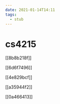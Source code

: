 ```yaml
---
date: 2021-01-14T14:11
tags: 
  - stub
---
```


# cs4215

[[8b8b218f]]

[[6d6f7496]]

[[4e829bcf]]

[[a35944f2]]

[[0a466413]]
